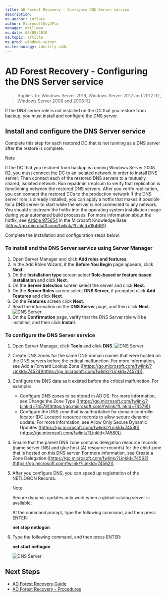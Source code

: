 ```yaml
---
title: AD Forest Recovery - Configure DNS Server service
description:
ms.author: joflore
author: MicrosoftGuyJFlo
manager: mtillman
ms.date: 08/09/2018
ms.topic: article
ms.prod: windows-server
ms.technology: identity-adds
---
```

# AD Forest Recovery - Configuring the DNS Server service

>Applies To: Windows Server 2016, Windows Server 2012 and 2012 R2, Windows Server 2008 and 2008 R2

If the DNS server role is not installed on the DC that you restore from backup, you must install and configure the DNS server. 

## Install and configure the DNS Server service

Complete this step for each restored DC that is not running as a DNS server after the restore is complete. 

> [!NOTE]
> If the DC that you restored from backup is running Windows Server 2008 R2, you must connect the DC to an isolated network in order to install DNS server. Then connect each of the restored DNS servers to a mutually shared, isolated network. Run repadmin /replsum to verify that replication is functioning between the restored DNS servers. After you verify replication, you can connect the restored DCs to the production network If the DNS server role is already installed, you can apply a hotfix that makes it possible for a DNS server to start while the server is not connected to any network. You should slipstream the hotfix into the operating system installation image during your automated build processes. For more information about the hotfix, see [Article 975654](https://go.microsoft.com/fwlink/?LinkId=184691) in the Microsoft Knowledge Base (https://go.microsoft.com/fwlink/?LinkId=184691). 

Complete the installation and configuration steps below.

### To install and the DNS Server service using Server Manager  

1. Open Server Manager and click **Add roles and features**. 
2. In the Add Roles Wizard, if the **Before You Begin** page appears, click **Next**. 
3. On the **Installation type** screen select **Role-based or feature based installation** and click **Next**.
4. On the **Server Selection** screen select the server and click **Next**.
5. On the **Server Roles** screen select **DNS Server**, if prompted click **Add Features** and click **Next**.
6. On the **Features** screen click **Next**.
7. Read the information on the **DNS Server** page, and then click **Next**.
   ![DNS Server](media/AD-Forest-Recovery-Configure-DNS/dns1.png)  
8. On the **Confirmation** page, verify that the DNS Server role will be installed, and then click **Install**. 

### To configure the DNS Server service

1. Open Server Manager, click **Tools** and click **DNS**.
   ![DNS Server](media/AD-Forest-Recovery-Configure-DNS/dns2.png)
2. Create DNS zones for the same DNS domain names that were hosted on the DNS servers before the critical malfunction. For more information, see Add a Forward Lookup Zone ([https://go.microsoft.com/fwlink/?LinkId=74574](https://go.microsoft.com/fwlink/?LinkId=74574)).
3. Configure the DNS data as it existed before the critical malfunction. For example:  

   - Configure DNS zones to be stored in AD DS. For more information, see Change the Zone Type ([https://go.microsoft.com/fwlink/?LinkId=74579](https://go.microsoft.com/fwlink/?LinkId=74579)).
   - Configure the DNS zone that is authoritative for domain controller locator (DC Locator) resource records to allow secure dynamic update. For more information, see Allow Only Secure Dynamic Updates ([https://go.microsoft.com/fwlink/?LinkId=74580](https://go.microsoft.com/fwlink/?LinkId=74580)).

4. Ensure that the parent DNS zone contains delegation resource records (name server (NS) and glue host (A) resource records) for the child zone that is hosted on this DNS server. For more information, see Create a Zone Delegation ([https://go.microsoft.com/fwlink/?LinkId=74562](https://go.microsoft.com/fwlink/?LinkId=74562)).
5. After you configure DNS, you can speed up registration of the NETLOGON Records.

   > [!NOTE]
   > Secure dynamic updates only work when a global catalog server is available. 

   At the command prompt, type the following command, and then press ENTER:  

   **net stop netlogon**  

6. Type the following command, and then press ENTER:  

   **net start netlogon**  

   ![DNS Server](media/AD-Forest-Recovery-Configure-DNS/dns3.png)  

## Next Steps

- [AD Forest Recovery Guide](AD-Forest-Recovery-Guide.md)
- [AD Forest Recovery - Procedures](AD-Forest-Recovery-Procedures.md)
